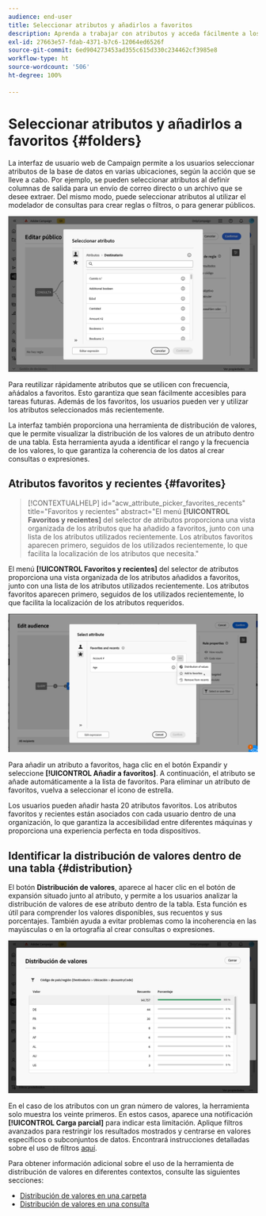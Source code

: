 ```yaml
---
audience: end-user
title: Seleccionar atributos y añadirlos a favoritos
description: Aprenda a trabajar con atributos y acceda fácilmente a los atributos favoritos y utilizados recientemente.
exl-id: 27663e57-fdab-4371-b7c6-12064ed6526f
source-git-commit: 6ed904273453ad355c615d330c234462cf3985e8
workflow-type: ht
source-wordcount: '506'
ht-degree: 100%

---
```


# Seleccionar atributos y añadirlos a favoritos {#folders}

La interfaz de usuario web de Campaign permite a los usuarios seleccionar atributos de la base de datos en varias ubicaciones, según la acción que se lleve a cabo. Por ejemplo, se pueden seleccionar atributos al definir columnas de salida para un envío de correo directo o un archivo que se desee extraer. Del mismo modo, puede seleccionar atributos al utilizar el modelador de consultas para crear reglas o filtros, o para generar públicos.

![Seleccione atributos en la interfaz de base de datos, mostrando las opciones de atributos.](assets/attributes-list.png)

Para reutilizar rápidamente atributos que se utilicen con frecuencia, añádalos a favoritos. Esto garantiza que sean fácilmente accesibles para tareas futuras. Además de los favoritos, los usuarios pueden ver y utilizar los atributos seleccionados más recientemente.

La interfaz también proporciona una herramienta de distribución de valores, que le permite visualizar la distribución de los valores de un atributo dentro de una tabla. Esta herramienta ayuda a identificar el rango y la frecuencia de los valores, lo que garantiza la coherencia de los datos al crear consultas o expresiones.

## Atributos favoritos y recientes {#favorites}

>[!CONTEXTUALHELP]
>id="acw_attribute_picker_favorites_recents"
>title="Favoritos y recientes"
>abstract="El menú **[!UICONTROL Favoritos y recientes]** del selector de atributos proporciona una vista organizada de los atributos que ha añadido a favoritos, junto con una lista de los atributos utilizados recientemente. Los atributos favoritos aparecen primero, seguidos de los utilizados recientemente, lo que facilita la localización de los atributos que necesita."

El menú **[!UICONTROL Favoritos y recientes]** del selector de atributos proporciona una vista organizada de los atributos añadidos a favoritos, junto con una lista de los atributos utilizados recientemente. Los atributos favoritos aparecen primero, seguidos de los utilizados recientemente, lo que facilita la localización de los atributos requeridos.

![Menú Favoritos y atributos recientes, que muestra los atributos favoritos y los utilizados recientemente.](assets/attributes-favorite.png)

Para añadir un atributo a favoritos, haga clic en el botón Expandir y seleccione **[!UICONTROL Añadir a favoritos]**. A continuación, el atributo se añade automáticamente a la lista de favoritos. Para eliminar un atributo de favoritos, vuelva a seleccionar el icono de estrella.

Los usuarios pueden añadir hasta 20 atributos favoritos. Los atributos favoritos y recientes están asociados con cada usuario dentro de una organización, lo que garantiza la accesibilidad entre diferentes máquinas y proporciona una experiencia perfecta en toda dispositivos.

## Identificar la distribución de valores dentro de una tabla {#distribution}

El botón **Distribución de valores**, aparece al hacer clic en el botón de expansión situado junto al atributo, y permite a los usuarios analizar la distribución de valores de ese atributo dentro de la tabla. Esta función es útil para comprender los valores disponibles, sus recuentos y sus porcentajes. También ayuda a evitar problemas como la incoherencia en las mayúsculas o en la ortografía al crear consultas o expresiones.

![Interfaz de herramienta de distribución de valores, que muestra recuentos y porcentajes de valores de atributo.](assets/attributes-distribution-values.png)

En el caso de los atributos con un gran número de valores, la herramienta solo muestra los veinte primeros. En estos casos, aparece una notificación **[!UICONTROL Carga parcial]** para indicar esta limitación. Aplique filtros avanzados para restringir los resultados mostrados y centrarse en valores específicos o subconjuntos de datos. Encontrará instrucciones detalladas sobre el uso de filtros [aquí](../get-started/work-with-folders.md#filter-the-values).

Para obtener información adicional sobre el uso de la herramienta de distribución de valores en diferentes contextos, consulte las siguientes secciones:

* [Distribución de valores en una carpeta](../get-started/work-with-folders.md##distribution-values-folder)
* [Distribución de valores en una consulta](../query/build-query.md#distribution-values-query)